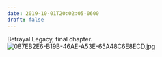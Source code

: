 ```yaml
---
date: 2019-10-01T20:02:05-0600
draft: false
---
```




Betrayal Legacy, final chapter. ![087EB2E6-B19B-46AE-A53E-65A48C6E8ECD.jpg](http://ianwhitney.micro.blog/uploads/2019/33c155f707.jpg)



